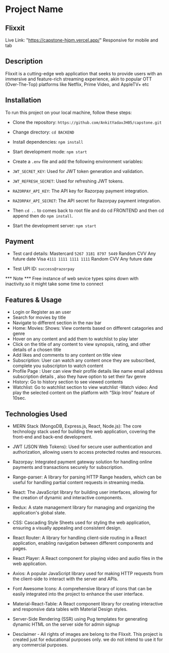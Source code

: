 # Project Name

## Flixxit

Live Link: "https://capstone-hjpm.vercel.app/"
Responsive for mobile and tab

## Description

Flixxit is a cutting-edge web application that seeks to provide users with an immersive and feature-rich streaming experience, akin to popular OTT (Over-The-Top) platforms like Netflix, Prime Video, and AppleTV+ etc

## Installation

To run this project on your local machine, follow these steps:

- Clone the repository: `https://github.com/AnkitYadavJH05/capstone.git`
- Change directory: `cd BACKEND`
- Install dependencies: `npm install`
- Start development mode: `npm start`
- Create a `.env` file and add the following environment variables:
- `JWT_SECRET_KEY`: Used for JWT token generation and validation.
- `JWT_REFRESH_SECRET`: Used for refreshing JWT tokens.
- `RAZORPAY_API_KEY`: The API key for Razorpay payment integration.
- `RAZORPAY_API_SECRET`: The API secret for Razorpay payment integration.

- Then `cd ..` to comes back to root file and do cd FRONTEND and then cd append then do  `npm install`.
- Start the development server: `npm start`

## Payment
- Test card details:
 Mastercard	`5267 3181 8797 5449`	Random CVV	Any future date
 Visa `4111 1111 1111 1111`	Random CVV	Any future date

- Test UPI ID:
  `success@razorpay`

*** Note ***
Free instance of web sevice types spins down with inactivity.so it might take some time to connect

## Features & Usage
- Login or Register as an user
- Search for movies by title 
- Navigate to different section in the nav bar
- Home: Movies: Shows: View contents based on different catagories and genre
- Hover on any content and add them to watchlist to play later
- Click on the title of any content to view synopsis, rating, and other details of a chosen 
title
- Add likes and comments to any content on title view
- Subscription: User can watch any content once they are subscribed, complete you subscripton to watch content
- Profile Page : User can view their profile details like name email address subscription details , also they have option to set their fav genre
- History: Go to history section to see viewed contents
- Watchlist: Go to watchlist section to view watchlist
-Watch video: And play the selected content on the platform with “Skip Intro” feature of 10sec. 




## Technologies Used
- MERN Stack (MongoDB, Express.js, React, Node.js): The core technology stack used for building the web application, covering the front-end and back-end development.

- JWT (JSON Web Tokens): Used for secure user authentication and authorization, allowing users to access protected routes and resources.

- Razorpay: Integrated payment gateway solution for handling online payments and transactions securely for subscription.

- Range-parser: A library for parsing HTTP Range headers, which can be useful for handling partial content requests in streaming media.

- React: The JavaScript library for building user interfaces, allowing for the creation of dynamic and interactive components.

- Redux: A state management library for managing and organizing the application's global state.

- CSS: Cascading Style Sheets used for styling the web application, ensuring a visually appealing and consistent design.

- React Router: A library for handling client-side routing in a React application, enabling navigation between different components and pages.

- React Player: A React component for playing video and audio files in the web application.

- Axios: A popular JavaScript library used for making HTTP requests from the client-side to interact with the server and APIs.

- Font Awesome Icons: A comprehensive library of icons that can be easily integrated into the project to enhance the user interface.

- Material-React-Table: A React component library for creating interactive and responsive data tables with Material Design styles.

- Server-Side Rendering (SSR) using Pug templates for generating dynamic HTML on the server side for admin signup






- Desclaimer - All rights of images are belong to the Flixxit. This project is created just for educational purposes only. we do not intend to use it for any commercial purposes.
 
 
